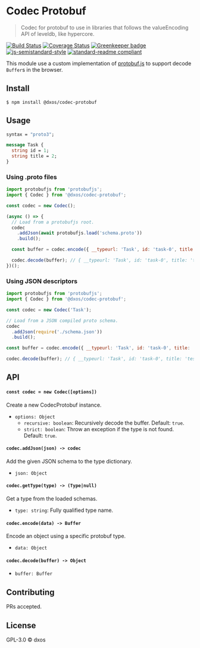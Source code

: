 # Codec Protobuf

> Codec for protobuf to use in libraries that follows the valueEncoding API of leveldb, like hypercore.

[![Build Status](https://travis-ci.com/dxos/codec-protobuf.svg?branch=master)](https://travis-ci.com/dxos/codec-protobuf)
[![Coverage Status](https://coveralls.io/repos/github/dxos/codec-protobuf/badge.svg?branch=master)](https://coveralls.io/github/dxos/codec-protobuf?branch=master)
[![Greenkeeper badge](https://badges.greenkeeper.io/dxos/codec-protobuf.svg)](https://greenkeeper.io/)
[![js-semistandard-style](https://img.shields.io/badge/code%20style-semistandard-brightgreen.svg?style=flat-square)](https://github.com/standard/semistandard)
[![standard-readme compliant](https://img.shields.io/badge/readme%20style-standard-brightgreen.svg?style=flat-square)](https://github.com/RichardLitt/standard-readme)

This module use a custom implementation of [protobuf.js](https://github.com/protobufjs/protobuf.js) to support decode `Buffer`s in the browser.

## Install

```
$ npm install @dxos/codec-protobuf
```

## Usage

```protobuf
syntax = "proto3";

message Task {
  string id = 1;
  string title = 2;
}
```

### Using .proto files

```javascript
import protobufjs from 'protobufjs';
import { Codec } from '@dxos/codec-protobuf';

const codec = new Codec();

(async () => {
  // Load from a protobufjs root.
  codec
    .addJson(await protobufjs.load('schema.proto'))
    .build();

  const buffer = codec.encode({ __typeurl: 'Task', id: 'task-0', title: 'test' });

  codec.decode(buffer); // { __typeurl: 'Task', id: 'task-0', title: 'test' }
})();
```

### Using JSON descriptors

```javascript
import protobufjs from 'protobufjs';
import { Codec } from '@dxos/codec-protobuf';

const codec = new Codec('Task');

// Load from a JSON compiled proto schema.
codec
  .addJson(require('./schema.json'))
  .build();

const buffer = codec.encode({ __typeurl: 'Task', id: 'task-0', title: 'test' });

codec.decode(buffer); // { __typeurl: 'Task', id: 'task-0', title: 'test' }
```

## API

#### `const codec = new Codec([options])`

Create a new CodecProtobuf instance.

- `options: Object`
  - `recursive: boolean`: Recursively decode the buffer. Default: `true`.
  - `strict: boolean`: Throw an exception if the type is not found. Default: `true`.

#### `codec.addJson(json) -> codec`

Add the given JSON schema to the type dictionary.

- `json: Object`

#### `codec.getType(type) -> (Type|null)`

Get a type from the loaded schemas.

- `type: string`: Fully qualified type name.

#### `codec.encode(data) -> Buffer`

Encode an object using a specific protobuf type.

- `data: Object`

#### `codec.decode(buffer) -> Object`

- `buffer: Buffer`

## Contributing

PRs accepted.

## License

GPL-3.0 © dxos
